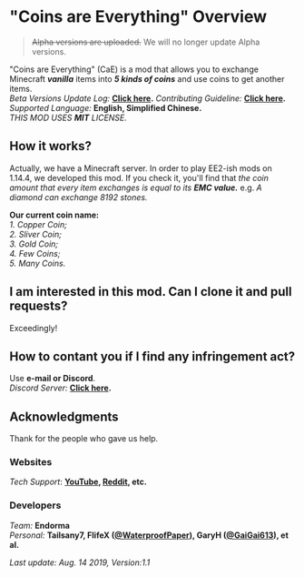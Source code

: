 # "Coins are Everything" Overview
   > ~~Alpha versions are uploaded.~~ We will no longer update Alpha versions.  
   
   "Coins are Everything" (CaE) is a mod that allows you to exchange Minecraft ***vanilla*** items into ***5 kinds of coins*** and use coins to get another items.  
   *Beta Versions Update Log:* **[Click here](https://github.com/WaterproofPaper/CaE-Coins-are-Everything/blob/master/Beta/Update%20Log.md).**
   *Contributing Guideline:* **[Click here](https://github.com/WaterproofPaper/CaE-Coins-are-Everything/blob/master/CONTRIBUTING.md).**      *Supported Language:* **English, Simplified Chinese.**  
   *THIS MOD USES **MIT** LICENSE.*

## How it works?
   Actually, we have a Minecraft server. In order to play EE2-ish mods on 1.14.4, we developed this mod. If you check it, you'll find that *the coin amount that every item exchanges is equal to its **EMC value.*** e.g. *A diamond can exchange 8192 stones.*  

   **Our current coin name:**  
        *1. Copper Coin;  
        2. Sliver Coin;  
        3. Gold Coin;  
        4. Few Coins;  
        5. Many Coins.*

## I am interested in this mod. Can I clone it and pull requests?
   Exceedingly!

## How to contant you if I find any infringement act?
   Use **e-mail or Discord**.  
   *Discord Server:* **[Click here](https://discord.gg/NuRUCDm).**
   
## Acknowledgments
   Thank for the people who gave us help.  
   
### Websites  
   *Tech Support*: **[YouTube](https://www.youtube.com), [Reddit](https://www.reddit.com), etc.**
### Developers
   *Team:* **Endorma**  
   *Personal:* **Tailsany7, FlifeX ([@WaterproofPaper](https://github.com/WaterproofPaper)), GaryH ([@GaiGai613](https://github.com/GaiGai613)), et al.**  
   
*Last update: Aug. 14 2019, Version:1.1*
